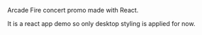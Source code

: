 Arcade Fire concert promo made with React.

It is a react app demo so only desktop styling is applied for now.
